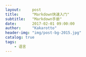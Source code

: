 ```yaml
---
layout:     post
title:      "Markdown快速入门"
subtitle:   "Markdown手册"
date:       2017-02-01 09:00:00
author:     "Kakarotto"
header-img: "img/post-bg-2015.jpg"
catalog: true
tags:
    - 语言
---
```

